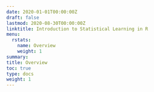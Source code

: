 ```yaml
---
date: 2020-01-01T00:00:00Z
draft: false
lastmod: 2020-08-30T00:00:00Z
linktitle: Introduction to Statistical Learning in R 
menu:
  rstats:
    name: Overview
    weight: 1
summary: 
title: Overview
toc: true
type: docs
weight: 1
---
```

